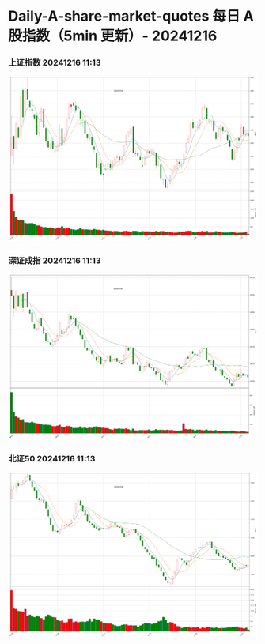 
# Daily-A-share-market-quotes 每日 A 股指数（5min 更新）- 20241216

### 上证指数 20241216 11:13
![](./fig/2024/12/20241216-sh000001.png)

### 深证成指 20241216 11:13
![](./fig/2024/12/20241216-sz399001.png)

### 北证50 20241216 11:13
![](./fig/2024/12/20241216-bj899050.png)
